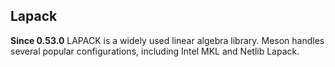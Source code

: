 ## Lapack

**Since 0.53.0**
LAPACK is a widely used linear algebra library.
Meson handles several popular configurations, including Intel MKL and Netlib Lapack.